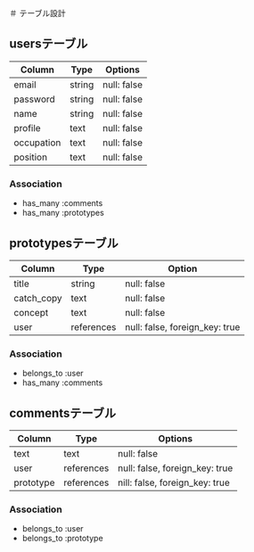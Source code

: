 ＃ テーブル設計

## usersテーブル

| Column     | Type    | Options      |
| ---------- | ------- | ------------ |
| email      | string  | null: false  |
| password   | string  | null: false  |
| name       | string  | null: false  |
| profile    | text    | null: false  |
|occupation  | text    | null: false  |
| position   | text    | null: false  |

### Association
 - has_many :comments
 - has_many :prototypes

## prototypesテーブル
| Column     | Type        | Option                         |
| ---------- | ----------- | ------------------------------ |
| title      | string      | null: false                    |
| catch_copy | text        | null: false                    |
| concept    | text        | null: false                    |
| user       | references  | null: false, foreign_key: true |

### Association
 - belongs_to :user
 - has_many :comments

## commentsテーブル
| Column    | Type       | Options                        |
| --------- | ---------- | ------------------------------ |
| text      | text       | null: false                    |
| user      | references | null: false, foreign_key: true |
| prototype | references | nill: false, foreign_key: true |

### Association
 - belongs_to :user
 - belongs_to :prototype